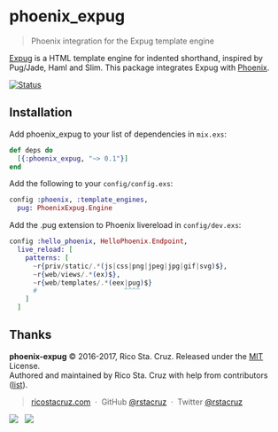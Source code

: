 # phoenix_expug

> Phoenix integration for the Expug template engine

[Expug] is a HTML template engine for indented shorthand, inspired by Pug/Jade, Haml and Slim. This package integrates Expug with [Phoenix].

[Expug]: https://github.com/rstacruz/expug
[Phoenix]: http://phoenixframework.org/

[![Status](https://travis-ci.org/rstacruz/phoenix_expug.svg?branch=master)](https://travis-ci.org/rstacruz/phoenix_expug "See test builds")

## Installation

Add phoenix_expug to your list of dependencies in `mix.exs`:

```elixir
def deps do
  [{:phoenix_expug, "~> 0.1"}]
end
```

Add the following to your `config/config.exs`:

```elixir
config :phoenix, :template_engines,
  pug: PhoenixExpug.Engine
```

Add the .pug extension to Phoenix livereload in `config/dev.exs`:

```elixir
config :hello_phoenix, HelloPhoenix.Endpoint,
  live_reload: [
    patterns: [
      ~r{priv/static/.*(js|css|png|jpeg|jpg|gif|svg)$},
      ~r{web/views/.*(ex)$},
      ~r{web/templates/.*(eex|pug)$}
      #                      ^^^^
    ]
  ]
```

## Thanks

**phoenix-expug** © 2016-2017, Rico Sta. Cruz. Released under the [MIT] License.<br>
Authored and maintained by Rico Sta. Cruz with help from contributors ([list][contributors]).

> [ricostacruz.com](http://ricostacruz.com) &nbsp;&middot;&nbsp;
> GitHub [@rstacruz](https://github.com/rstacruz) &nbsp;&middot;&nbsp;
> Twitter [@rstacruz](https://twitter.com/rstacruz)

[MIT]: http://mit-license.org/
[contributors]: http://github.com/rstacruz/phoenix_expug/contributors

[![](https://img.shields.io/github/followers/rstacruz.svg?style=social&label=@rstacruz)](https://github.com/rstacruz) &nbsp;
[![](https://img.shields.io/twitter/follow/rstacruz.svg?style=social&label=@rstacruz)](https://twitter.com/rstacruz)
